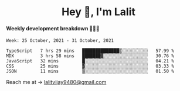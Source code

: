 <h1 align="center">Hey 👋, I'm Lalit</h1>

#### Weekly development breakdown 👨🏻‍💻
<!--START_SECTION:waka-->
```text
Week: 25 October, 2021 - 31 October, 2021

TypeScript   7 hrs 29 mins   ██████████████▒░░░░░░░░░░   57.99 % 
MDX          3 hrs 58 mins   ███████▓░░░░░░░░░░░░░░░░░   30.76 % 
JavaScript   32 mins         █░░░░░░░░░░░░░░░░░░░░░░░░   04.21 % 
CSS          25 mins         ▓░░░░░░░░░░░░░░░░░░░░░░░░   03.33 % 
JSON         11 mins         ▒░░░░░░░░░░░░░░░░░░░░░░░░   01.50 % 
```
<!--END_SECTION:waka-->

Reach me at → lalitvijay9480@gmail.com
